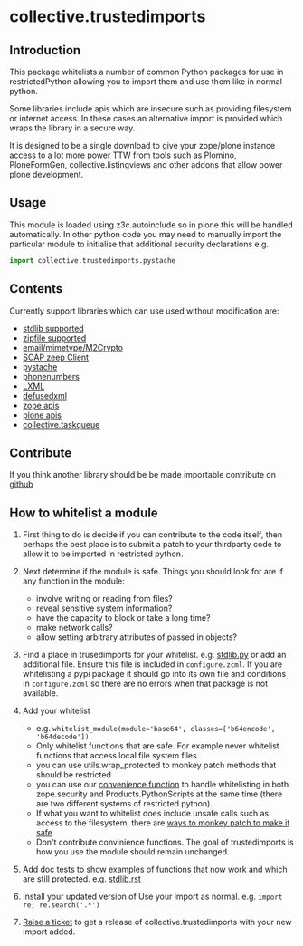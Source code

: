 collective.trustedimports
=========================

Introduction
------------

This package whitelists a number of common Python packages for use in
restrictedPython allowing you to import them and use them like in normal python.

Some libraries include apis which are insecure such as providing filesystem or
internet access.
In these cases an alternative import is provided which wraps the library in
a secure way.

It is designed to be a single download to give your zope/plone instance access
to a lot more power TTW from tools such as
Plomino, PloneFormGen, collective.listingviews and other addons that allow
power plone development.

Usage
-----

This module is loaded using z3c.autoinclude so in plone this will be handled 
automatically. In other python code you may need to manually import the particular
module to initialise that additional security declarations e.g.

```python
import collective.trustedimports.pystache

```

Contents
--------

Currently support libraries which can use used without modification are:

- [stdlib supported](collective/trustedimports/stdlib.rst)
- [zipfile supported](collective/trustedimports/safezipfile.rst)
- [email/mimetype/M2Crypto](collective/trustedimports/trustedemail.rst)
- [SOAP zeep Client](collective/trustedimports/soap.rst)
- [pystache](collective/trustedimports/pystache.rst)
- [phonenumbers](collective/trustedimports/phonenumbers.rst)
- [LXML](collective/trustedimports/lxml.rst)
- [defusedxml](collective/trustedimports/defusedxml.rst)
- [zope apis](collective/trustedimports/_zope.rst)
- [plone apis](collective/trustedimports/plonelib.rst)
- [collective.taskqueue](collective/trustedimports/collective_taskqueue.rst)

Contribute
----------
If you think another library should be be made importable contribute on
[github](https://github.com/collective/collective.trustedimports)

How to whitelist a module
-------------------------

1. First thing to do is decide if you can contribute to the code itself, then perhaps the best place is to submit a patch to your thirdparty code to allow it to be imported in restricted python.

2. Next determine if the module is safe. Things you should look for are if any function in the module:
   - involve writing or reading from files?
   - reveal sensitive system information?
   - have the capacity to block or take a long time?
   - make network calls?
   - allow setting arbitrary attributes of passed in objects?
   
3. Find a place in trusedimports for your whitelist. e.g. [stdlib.py](collective/trustedimports/stdlib.py)
   or add an additional file. Ensure this file is included in ```configure.zcml```. If you are whitelisting
   a pypi package it should go into its own file and conditions in ```configure.zcml``` so
   there are no errors when that package is not available.

4. Add your whitelist
   - e.g. ```whitelist_module(module='base64', classes=['b64encode', 'b64decode'])```
   - Only whitelist functions that are safe. For example never whitelist functions that access
     local file system files.
   - you can use utils.wrap_protected to monkey patch methods that should be restricted
   - you can use our [convenience function](https://github.com/collective/collective.trustedimports/blob/master/collective/trustedimports/util.py#L9) to handle whitelisting in both zope.security and Products.PythonScripts at the same time (there are two different systems of restricted python).
   - If what you want to whitelist does include unsafe calls such as access to the filesystem, there are [ways to monkey patch to make it safe](https://github.com/collective/collective.trustedimports/blob/master/collective/trustedimports/safezipfile.py#L58)
   - Don't contribute convinience functions. The goal of trustedimports is how you use the module should remain unchanged.
  
5. Add doc tests to show examples of functions that now work and which are still protected. e.g. [stdlib.rst](collective/trustedimports/stdlib.rst)

6. Install your updated version of Use your import as normal. e.g. ```import re; re.search('.*')```

7. [Raise a ticket](https://github.com/collective/collective.trustedimports/issues) to get a release of collective.trustedimports with your new import added.




